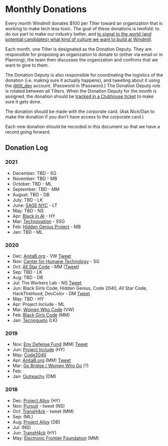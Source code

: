 # Monthly Donations

Every month Windmill donates $100 per Tilter toward an organization that is working to make tech less toxic. The goal of these donations is twofold: to do our part to make our industry better, and [to signal to the world (and potential candidates) what kind of culture we want to build at Windmill](https://twitter.com/dbentley/status/1196853652444499968).

Each month, one Tilter is designated as the Donation Deputy. They are responsible for proposing an organization to donate to (either via email or in Planning); the team then discusses the organization and confirms that we want to give to them.

The Donation Deputy is also responsible for coordinating the logistics of the donation (i.e. making sure it actually happens), and tweeting about it using the [@tilt_dev](https://twitter.com/tilt_dev) account. (Password in 1Password.) The Donation Deputy role is rotated between all Tilters. When the Donation Deputy for the month is assigned, the donation should be [tracked in a Clubhouse ticket](https://app.clubhouse.io/windmill/stories/new?template_id=5e6a6244-cc45-4cd2-a3ba-8ac4139a692a) to make sure it gets done.

The donation should be made with the corporate card. (Ask Nick/Dan to make the donation if you don't have access to the corporate card.)

Each new donation should be recorded in this document so that we have a record going forward.

## Donation Log

### 2021
* December: TBD - SG
* November: TBD - MB
* October: TBD - ML
* September: TBD - MM
* August: TBD - DB
* July: TBD - LK
* June: [SAGE NYC](https://sagenyc.org/nyc/centers/midtown-cyber.cfm) - LT
* May: TBD - NS
* Apr: [Black in AI](https://blackinai.github.io/#/) - HY
* Mar: [Technovation](https://www.technovation.org/) - SSG
* Feb: [Hidden Genius Project](https://twitter.com/HiddenGeniusPro) - MB
* Jan: TBD - ML

### 2020
* Dec: [AnitaB.org](https://anitab.org/) - VW [Tweet](https://twitter.com/tilt_dev/status/1346176001898913792)
* Nov: [Center for Humane Technology](https://www.humanetech.com/) - SG
* Oct: [All Star Code](https://www.allstarcode.org/) - MM ([Tweet](https://twitter.com/tilt_dev/status/1313559289890582530))
* Sep: TBD - LK
* Aug: TBD - DB
* Jul: The Workers Lab - NS [Tweet](https://twitter.com/tilt_dev/status/1291422787907784710)
* Jun: Black Girls Code, Hidden Genius, Code 2040, All Star Code, HackTheHood, DevColor - DM [Tweet](https://twitter.com/tilt_dev/status/1272885321215213568)
* May: TBD - HY 
* Apr: Project Include - ML
* Mar: [Women Who Code](https://www.womenwhocode.com/) (VW)
* Feb: [Black Girls Code](http://www.blackgirlscode.com/) (MM)
* Jan: [Tecnogueto](http://www.tecnogueto.com.br/) (LK)

### 2019
* Nov: [Env Defense Fund](https://www.edf.org/) (MM) [Tweet](https://twitter.com/tilt_dev/status/1199453036483141632)
* Jun: [Project Include](https://projectinclude.org/) (HY)
* May: [Code2040](http://www.code2040.org/)
* Apr: [AnitaB.org](https://anitab.org/) (MM) [Tweet](https://twitter.com/tilt_dev/status/1124073397036683264)
* Mar: [Go Bridge / Women Who Go](https://www.womenwhogo.org/) (?)
* Feb: 
* Jan: [Outreachy](https://www.outreachy.org/) (DM)

### 2018
* Dec: [Project Alloy](https://www.projectalloy.org/) (HY)
* Nov: [Pursuit](https://www.pursuit.org/) - tweet (NS)
* Oct: [TransH4ck](http://www.transhack.org/) - tweet (MM) 
* Sep: (ML) 
* Aug: [Project Alloy](https://www.projectalloy.org/) (DB)
* Jul: (NS)
* Jun: [TransH4ck](http://www.transhack.org/) (HY)
* May: [Electronic Frontier Foundation](https://www.eff.org/) (MM)
